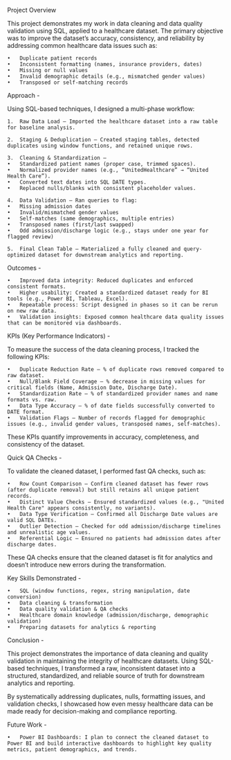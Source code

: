 Project Overview

This project demonstrates my work in data cleaning and data quality validation using SQL, applied to a healthcare dataset. The primary objective was to improve the dataset’s accuracy, consistency, and reliability by addressing common healthcare data issues such as:

	•	Duplicate patient records
	•	Inconsistent formatting (names, insurance providers, dates)
	•	Missing or null values
	•	Invalid demographic details (e.g., mismatched gender values)
	•	Transposed or self-matching records

Approach -

Using SQL-based techniques, I designed a multi-phase workflow:

	1.	Raw Data Load – Imported the healthcare dataset into a raw table for baseline analysis.
 
	2.	Staging & Deduplication – Created staging tables, detected duplicates using window functions, and retained unique rows.
 
	3.	Cleaning & Standardization –
	•	Standardized patient names (proper case, trimmed spaces).
	•	Normalized provider names (e.g., “UnitedHealthcare” → “United Health Care”).
	•	Converted text dates into SQL DATE types.
	•	Replaced nulls/blanks with consistent placeholder values.
 
	4.	Data Validation – Ran queries to flag:
	•	Missing admission dates
	•	Invalid/mismatched gender values
	•	Self-matches (same demographics, multiple entries)
	•	Transposed names (first/last swapped)
	•	Odd admission/discharge logic (e.g., stays under one year for flagged review)
 
	5.	Final Clean Table – Materialized a fully cleaned and query-optimized dataset for downstream analytics and reporting.

Outcomes - 

	•	Improved data integrity: Reduced duplicates and enforced consistent formats.
	•	Higher usability: Created a standardized dataset ready for BI tools (e.g., Power BI, Tableau, Excel).
	•	Repeatable process: Script designed in phases so it can be rerun on new raw data.
	•	Validation insights: Exposed common healthcare data quality issues that can be monitored via dashboards.


KPIs (Key Performance Indicators) -

To measure the success of the data cleaning process, I tracked the following KPIs:

	•	Duplicate Reduction Rate – % of duplicate rows removed compared to raw dataset.
	•	Null/Blank Field Coverage – % decrease in missing values for critical fields (Name, Admission Date, Discharge Date).
	•	Standardization Rate – % of standardized provider names and name formats vs. raw.
	•	Data Type Accuracy – % of date fields successfully converted to DATE format.
	•	Validation Flags – Number of records flagged for demographic issues (e.g., invalid gender values, transposed names, self-matches).

These KPIs quantify improvements in accuracy, completeness, and consistency of the dataset.

Quick QA Checks - 

To validate the cleaned dataset, I performed fast QA checks, such as:

	•	Row Count Comparison – Confirm cleaned dataset has fewer rows (after duplicate removal) but still retains all unique patient records.
	•	Distinct Value Checks – Ensured standardized values (e.g., "United Health Care" appears consistently, no variants).
	•	Data Type Verification – Confirmed all Discharge Date values are valid SQL DATEs.
	•	Outlier Detection – Checked for odd admission/discharge timelines and unrealistic age values.
	•	Referential Logic – Ensured no patients had admission dates after discharge dates.

These QA checks ensure that the cleaned dataset is fit for analytics and doesn’t introduce new errors during the transformation.

Key Skills Demonstrated -

	•	SQL (window functions, regex, string manipulation, date conversion)
	•	Data cleaning & transformation
	•	Data quality validation & QA checks
	•	Healthcare domain knowledge (admission/discharge, demographic validation)
	•	Preparing datasets for analytics & reporting

Conclusion -

This project demonstrates the importance of data cleaning and quality validation in maintaining the integrity of healthcare datasets. Using SQL-based techniques, I transformed a raw, inconsistent dataset into a structured, standardized, and reliable source of truth for downstream analytics and reporting.

By systematically addressing duplicates, nulls, formatting issues, and validation checks, I showcased how even messy healthcare data can be made ready for decision-making and compliance reporting.

Future Work -

	•	Power BI Dashboards: I plan to connect the cleaned dataset to Power BI and build interactive dashboards to highlight key quality metrics, patient demographics, and trends.
	
